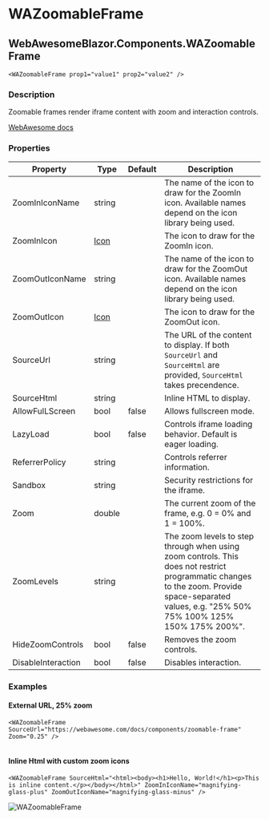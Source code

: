 ﻿# WAZoomableFrame
## WebAwesomeBlazor.Components.WAZoomableFrame

```HTML+Razor
<WAZoomableFrame prop1="value1" prop2="value2" />
```

### Description
Zoomable frames render iframe content with zoom and interaction controls.

[WebAwesome docs](https://webawesome.com/docs/components/zoomable-frame)

### Properties
| Property | Type   | Default | Description                              |
|----------|--------|---------|------------------------------------------|
| ZoomInIconName | string |  | The name of the icon to draw for the ZoomIn icon. Available names depend on the icon library being used. |
| ZoomInIcon | [Icon](/docs/IconClass.md) |  | The icon to draw for the ZoomIn icon. |
| ZoomOutIconName | string |  | The name of the icon to draw for the ZoomOut icon. Available names depend on the icon library being used. |
| ZoomOutIcon | [Icon](/docs/IconClass.md) |  | The icon to draw for the ZoomOut icon. |
| SourceUrl | string |  | The URL of the content to display. If both `SourceUrl` and `SourceHtml` are provided, `SourceHtml` takes precendence. |
| SourceHtml | string |  | Inline HTML to display. |
| AllowFulLScreen | bool | false | Allows fullscreen mode. |
| LazyLoad | bool | false | Controls iframe loading behavior. Default is eager loading. |
| ReferrerPolicy | string |  | Controls referrer information. |
| Sandbox | string |  | Security restrictions for the iframe. |
| Zoom | double |  | The current zoom of the frame, e.g. 0 = 0% and 1 = 100%. |
| ZoomLevels | string |  | The zoom levels to step through when using zoom controls. This does not restrict programmatic changes to the zoom. Provide space-separated values, e.g. "25% 50% 75% 100% 125% 150% 175% 200%". |
| HideZoomControls | bool | false | Removes the zoom controls. |
| DisableInteraction | bool | false | Disables interaction. |

### Examples

#### External URL, 25% zoom
```HTML+Razor
<WAZoomableFrame SourceUrl="https://webawesome.com/docs/components/zoomable-frame" Zoom="0.25" />
    
```

#### Inline Html with custom zoom icons
```HTML+Razor
<WAZoomableFrame SourceHtml="<html><body><h1>Hello, World!</h1><p>This is inline content.</p></body></html>" ZoomInIconName="magnifying-glass-plus" ZoomOutIconName="magnifying-glass-minus" />
```
![WAZoomableFrame](https://github.com/user-attachments/assets/5b927ed0-73c5-434b-b163-e919eaa237c1)
